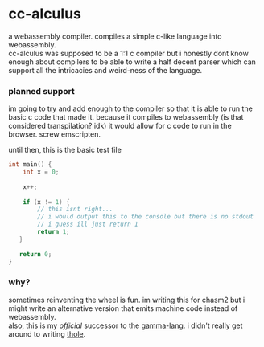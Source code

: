 # cc-alculus
a webassembly compiler. compiles a simple c-like language into webassembly.  
cc-alculus was supposed to be a 1:1 c compiler but i honestly dont know enough about compilers to be able to write a half decent parser which can support
all the intricacies and weird-ness of the language.

### planned support
im going to try and add enough to the compiler so that it is able to run the basic c code that made it. because it compiles to webassembly (is that considered transpilation? idk) it would allow for c code to run in the browser. screw emscripten.  

until then, this is the basic test file
```c
int main() {
    int x = 0;
  
    x++;
    
    if (x != 1) {
        // this isnt right...
        // i would output this to the console but there is no stdout
        // i guess ill just return 1
        return 1;
   }
   
   return 0;
}
```

### why?
sometimes reinventing the wheel is fun. im writing this for chasm2 but i might write
an alternative version that emits machine code instead of webassembly.  
also, this is my *official* successor to the [gamma-lang](https://github.com/TheCalculus/gamma-lang).
i didn't really get around to writing [thole](https://github.com/TheCalculus/gamma-lang#:~:text=Next%20up%3A%20The%20Thole%20Programming%20Language%20(work%20in%20progress)).
